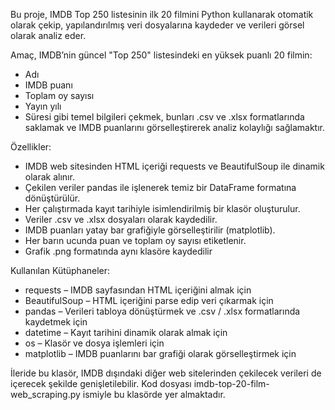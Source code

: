 Bu proje, IMDB Top 250 listesinin ilk 20 filmini Python kullanarak otomatik olarak çekip, yapılandırılmış veri dosyalarına kaydeder ve verileri görsel olarak analiz eder.

Amaç, IMDB’nin güncel "Top 250" listesindeki en yüksek puanlı 20 filmin:
+ Adı
+ IMDB puanı
+ Toplam oy sayısı
+ Yayın yılı
+ Süresi
gibi temel bilgileri çekmek, bunları .csv ve .xlsx formatlarında saklamak ve IMDB puanlarını görselleştirerek analiz kolaylığı sağlamaktır.

Özellikler:
+ IMDB web sitesinden HTML içeriği requests ve BeautifulSoup ile dinamik olarak alınır.
+ Çekilen veriler pandas ile işlenerek temiz bir DataFrame formatına dönüştürülür.
+ Her çalıştırmada kayıt tarihiyle isimlendirilmiş bir klasör oluşturulur.
+ Veriler .csv ve .xlsx dosyaları olarak kaydedilir.
+ IMDB puanları yatay bar grafiğiyle görselleştirilir (matplotlib).
+ Her barın ucunda puan ve toplam oy sayısı etiketlenir.
+ Grafik .png formatında aynı klasöre kaydedilir

Kullanılan Kütüphaneler:

+ requests – IMDB sayfasından HTML içeriğini almak için
+ BeautifulSoup – HTML içeriğini parse edip veri çıkarmak için
+ pandas – Verileri tabloya dönüştürmek ve .csv / .xlsx formatlarında kaydetmek için
+ datetime – Kayıt tarihini dinamik olarak almak için
+ os – Klasör ve dosya işlemleri için
+ matplotlib – IMDB puanlarını bar grafiği olarak görselleştirmek için

İleride bu klasör, IMDB dışındaki diğer web sitelerinden çekilecek verileri de içerecek şekilde genişletilebilir.
Kod dosyası imdb-top-20-film-web_scraping.py ismiyle bu klasörde yer almaktadır.
